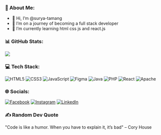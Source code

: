### 💫 About Me:

- 👋 Hi, I’m @surya-tamang <br>
- 👀 I’m on a journey of becoming a full stack developer <br>
- 🌱 I’m currently learning html css js and react.js <br>


### 📊 GitHub Stats:
![](https://github-readme-streak-stats.herokuapp.com/?user=@surya-tamang&theme=dark&hide_border=false)<br/>

### 💻 Tech Stack:
 ![HTML5](https://img.shields.io/badge/html5-%23E34F26.svg?style=for-the-badge&logo=html5&logoColor=white) ![CSS3](https://img.shields.io/badge/css3-%231572B6.svg?style=for-the-badge&logo=css3&logoColor=white) ![JavaScript](https://img.shields.io/badge/javascript-%23323330.svg?style=for-the-badge&logo=javascript&logoColor=%23F7DF1E) ![Figma](https://img.shields.io/badge/figma-%23F24E1E.svg?style=for-the-badge&logo=figma&logoColor=white) ![Java](https://img.shields.io/badge/java-%23ED8B00.svg?style=for-the-badge&logo=openjdk&logoColor=white) ![PHP](https://img.shields.io/badge/php-%23777BB4.svg?style=for-the-badge&logo=php&logoColor=white) ![React](https://img.shields.io/badge/react-%2320232a.svg?style=for-the-badge&logo=react&logoColor=%2361DAFB) ![Apache](https://img.shields.io/badge/apache-%23D42029.svg?style=for-the-badge&logo=apache&logoColor=white)

### 🌐 Socials:
[![Facebook](https://img.shields.io/badge/Facebook-%231877F2.svg?logo=Facebook&logoColor=white)](https://facebook.com/https://www.facebook.com/me.surya69) [![Instagram](https://img.shields.io/badge/Instagram-%23E4405F.svg?logo=Instagram&logoColor=white)](https://instagram.com/https://www.instagram.com/m_surya.t/) [![LinkedIn](https://img.shields.io/badge/LinkedIn-%230077B5.svg?logo=linkedin&logoColor=white)](https://linkedin.com/in/https://www.linkedin.com/in/surya-tamang-022b64269/) 

### ✍️ Random Dev Quote
"Code is like a humor. When you have to explain it, it’s bad" – Cory House


